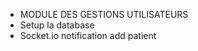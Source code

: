 <!-- @format -->

- MODULE DES GESTIONS UTILISATEURS
- Setup la database
- Socket.io notification add patient
